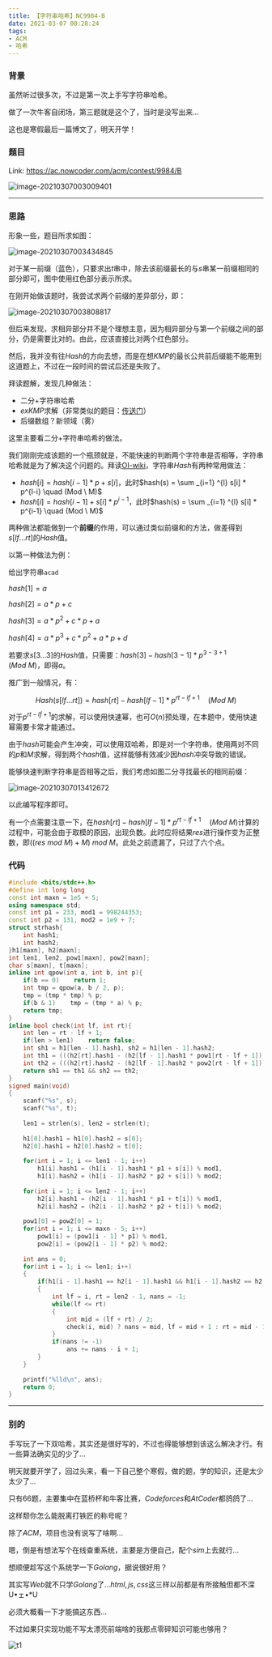 ```yaml
---
title: 【字符串哈希】NC9984-B
date: 2021-03-07 00:28:24
tags:
- ACM
- 哈希
---
```


### 背景

虽然听过很多次，不过是第一次上手写字符串哈希。

做了一次牛客自闭场，第三题就是这个了，当时是没写出来...

这也是寒假最后一篇博文了，明天开学！<!-- more -->



### 题目

Link: https://ac.nowcoder.com/acm/contest/9984/B

![image-20210307003009401](https://raw.githubusercontent.com/YZ-HL/yz-hl.github.io/master/img/NC-9984-B.png)



---



### 思路

形象一些，题目所求如图：

![image-20210307003434845](https://raw.githubusercontent.com/YZ-HL/yz-hl.github.io/master/img/NC-9984-B-s1.png)

对于某一前缀（蓝色），只要求出$t$串中，除去该前缀最长的与$s$串某一前缀相同的部分即可，图中使用红色部分表示所求。

在刚开始做该题时，我尝试求两个前缀的差异部分，即：

![image-20210307003808817](https://raw.githubusercontent.com/YZ-HL/yz-hl.github.io/master/img/NC-9984-C-S2.png)

但后来发现，求相异部分并不是个理想主意，因为相异部分与第一个前缀之间的部分，仍是需要比对的。由此，应该直接比对两个红色部分。

然后，我并没有往$Hash$的方向去想，而是在想$KMP$的最长公共前后缀能不能用到这道题上，不过在一段时间的尝试后还是失败了。

拜读题解，发现几种做法：

- 二分+字符串哈希
- $exKMP$求解（非常类似的题目：[传送门](https://www.cnblogs.com/Never-mind/p/7776543.html)）
- 后缀数组？新领域（雾）

这里主要看二分+字符串哈希的做法。

我们刚刚完成该题的一个瓶颈就是，不能快速的判断两个字符串是否相等，字符串哈希就是为了解决这个问题的。拜读[OI-wiki](https://oi-wiki.org/string/hash/)，字符串$Hash$有两种常用做法：

- $hash[i] = hash[i - 1]  *  p + s[i]$，此时$hash(s) = \sum _{i=1} ^{l} s[i] * p^{l-i} \quad (Mod \ M)$
- $hash[i] = hash[i-1] + s[i] * p ^ {i-1}$，此时$hash(s) = \sum _{i=1} ^{l} s[i] * p^{i-1} \quad (Mod \ M)$

两种做法都能做到一个**前缀**的作用，可以通过类似前缀和的方法，做差得到$s[lf...rt]$的$Hash$值。

以第一种做法为例：

给出字符串`acad`

$hash[1] = a$

$hash[2] = a * p + c$

$hash[3] = a * p ^ 2 + c * p + a$

$hash[4] = a * p ^ 3 + c * p ^ 2 + a * p + d$

若要求$s[3...3]$的$Hash$值，只需要：$hash[3] - hash[3-1] * p ^ {3 - 3 + 1} \quad (Mod \  M)$，即得$a$。

推广到一般情况，有：

$$Hash(s[lf...rt]) = hash[rt] - hash[lf-1] * p ^ {rt - lf + 1} \quad (Mod \ M)$$

对于$p^{rt-lf+1}$的求解，可以使用快速幂，也可$O(n)$预处理，在本题中，使用快速幂需要卡常才能通过。

由于$hash$可能会产生冲突，可以使用双哈希，即是对一个字符串，使用两对不同的$p$和$M$求解，得到两个$hash$值，这样能够有效减少因$hash$冲突导致的错误。

能够快速判断字符串是否相等之后，我们考虑如图二分寻找最长的相同前缀：


![image-20210307013412672](https://raw.githubusercontent.com/YZ-HL/yz-hl.github.io/master/img/NC9984-B-S3.png)

以此编写程序即可。

有一个点需要注意一下，在$hash[rt] - hash[lf-1] * p ^ {rt - lf + 1} \quad (Mod \ M)$计算的过程中，可能会由于取模的原因，出现负数。此时应将结果$res$进行操作变为正整数，即$((res \ mod \  M) + M) \ mod \  M$。此处之前遗漏了，只过了六个点。

### 代码

```c++
#include <bits/stdc++.h>
#define int long long
const int maxn = 1e5 + 5;
using namespace std;
const int p1 = 233, mod1 = 998244353;
const int p2 = 131, mod2 = 1e9 + 7;
struct strhash{
    int hash1;
    int hash2;
}h1[maxn], h2[maxn];
int len1, len2, pow1[maxn], pow2[maxn];
char s[maxn], t[maxn];
inline int qpow(int a, int b, int p){
    if(b == 0)    return 1;
    int tmp = qpow(a, b / 2, p);
    tmp = (tmp * tmp) % p;
    if(b & 1)    tmp = (tmp * a) % p;
    return tmp;
}
inline bool check(int lf, int rt){
    int len = rt - lf + 1;
    if(len > len1)    return false;
    int sh1 = h1[len - 1].hash1, sh2 = h1[len - 1].hash2;
    int th1 = (((h2[rt].hash1 - (h2[lf - 1].hash1 * pow1[rt - lf + 1])) % mod1) + mod1) % mod1;
    int th2 = (((h2[rt].hash2 - (h2[lf - 1].hash2 * pow2[rt - lf + 1])) % mod2) + mod2) % mod2;
    return sh1 == th1 && sh2 == th2;
}
signed main(void)
{
    scanf("%s", s);
    scanf("%s", t);
    
    len1 = strlen(s), len2 = strlen(t);
    
    h1[0].hash1 = h1[0].hash2 = s[0];
    h2[0].hash1 = h2[0].hash2 = t[0];
    
    for(int i = 1; i <= len1 - 1; i++)
        h1[i].hash1 = (h1[i - 1].hash1 * p1 + s[i]) % mod1,
        h1[i].hash2 = (h1[i - 1].hash2 * p2 + s[i]) % mod2;
    
    for(int i = 1; i <= len2 - 1; i++)
        h2[i].hash1 = (h2[i - 1].hash1 * p1 + t[i]) % mod1,
        h2[i].hash2 = (h2[i - 1].hash2 * p2 + t[i]) % mod2;
    
    pow1[0] = pow2[0] = 1;
    for(int i = 1; i <= maxn - 5; i++)
        pow1[i] = (pow1[i - 1] * p1) % mod1,
        pow2[i] = (pow2[i - 1] * p2) % mod2;
    
    int ans = 0;
    for(int i = 1; i <= len1; i++)
    {
        if(h1[i - 1].hash1 == h2[i - 1].hash1 && h1[i - 1].hash2 == h2[i - 1].hash2)
        {
            int lf = i, rt = len2 - 1, nans = -1;
            while(lf <= rt)
            {
                int mid = (lf + rt) / 2;
                check(i, mid) ? nans = mid, lf = mid + 1 : rt = mid - 1;
            }
            if(nans != -1)
                ans += nans - i + 1;
        }
    }
    
    printf("%lld\n", ans);
    return 0;
}
```

---



### 别的

手写玩了一下双哈希，其实还是很好写的，不过也得能够想到该这么解决才行。有一些算法确实见的少了...

明天就要开学了，回过头来，看一下自己整个寒假，做的题，学的知识，还是太少太少了...

只有$66$题，主要集中在蓝桥杯和牛客比赛，$Codeforces$和$AtCoder$都鸽鸽了...

这样颓你怎么能脱离打铁匠的称号呢？

除了$ACM$，项目也没有说写了啥啊...

嗯，倒是有想法写个在线查重系统，主要是方便自己，配个$sim$上去就行...

想顺便趁写这个系统学一下$Golang$，据说很好用？

其实写$Web$就不只学$Golang$了...$html,js,css$这三样以前都是有所接触但都不深U•ェ•*U

必须大概看一下才能搞这东西...

不过如果只实现功能不写太漂亮前端啥的我那点零碎知识可能也够用？

![t1](https://raw.githubusercontent.com/YZ-HL/yz-hl.github.io/master/img/wh-flag.png)